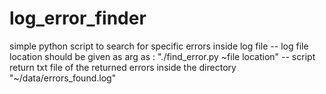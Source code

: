 # log_error_finder
simple python script to search for specific errors inside log file
-- log file location should be given as arg as : "./find_error.py ~file location"
-- script return txt file of the returned errors inside the directory "~/data/errors_found.log"
